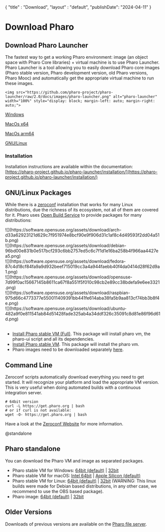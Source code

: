 {
"title" : "Download",
"layout" : "default",
"publishDate": "2024-04-11"
}


# Download Pharo

<div class="container-fluid">

<div class="row">

<div class="col-md-12">

## Download **Pharo Launcher**

The fastest way to get a working Pharo environment: image \(an object space with Pharo Core libraries\) + virtual machine is to use Pharo Launcher. Pharo Launcher is a tool allowing you to easily download Pharo core images \(Pharo stable version, Pharo development version, old Pharo versions, Pharo Mooc\) and automatically get the appropriate virtual machine to run these images.

</div>

</div>

<div class="row">

<div class="col-md-6">

    <img src="https://github.com/pharo-project/pharo-launcher/raw/2.0/docs/images/pharo-launcher.png" alt="pharo-launcher" width="100%" style="display: block; margin-left: auto; margin-right: auto;">

</div>

<div class="col-md-6">

<div class="row">

<div class="col-xs-8 col-xs-offset-2">

<a class="btn btn-block download" href="https://files.pharo.org/pharo-launcher/windows"><i class="fa fa-windows"></i> Windows
</a><br/>

<a class="btn btn-block download" href="https://files.pharo.org/pharo-launcher/mac-x64"><i class="fa fa-apple"></i> MacOs x64
</a><br/>

<a class="btn btn-block download" href="https://files.pharo.org/pharo-launcher/mac-arm64"><i class="fa fa-apple"></i> MacOs arm64
</a><br/>

<a class="btn btn-block download" href="https://files.pharo.org/pharo-launcher/linux64"><i class="fa fa-linux"></i> GNU/Linux
</a><br/>

</div>

</div>

</div>

</div>


<div class="row">

<div class="col-md-12">

### Installation

Installation instructions are available within the documentation: [https://pharo-project.github.io/pharo-launcher/installation/](https://pharo-project.github.io/pharo-launcher/installation/)
</div>

</div>


<div class="row">

<div class="col-md-12">

## GNU/Linux Packages

While there is a [zeroconf](https://get.pharo.org) installation that works for many Linux distributions, due the richness of its ecosystem, not all of them are covered for it. Pharo uses [Open Build Service](https://build.opensuse.org) to provide packages for many distributions:

<div class="row text-center">

<div class="col-xs-2">
![](https://software.opensuse.org/assets/download/arch-d33a62923121d629c7f951974e8bcf90e9f906d31c1af8c4d49593f2dd04a51b.png)
</div>

<div class="col-xs-2">
![](https://software.opensuse.org/assets/download/debian-96bd00e831b0e517bcf293c6bb2757ed5c6c7f1d1e16ba258b4f966aa4427ea5.png)
</div>

<div class="col-xs-2">
![](https://software.opensuse.org/assets/download/fedora-87c4d18cf84fa9a9d932beef715019cc3a4a944faebb40f4da0414d28f62d9a1.png)
</div>

<div class="col-xs-2">
![](https://software.opensuse.org/assets/download/opensuse-7d99f0ac15667145b8611ca67f8a551f5f010c98cb2e89cc38bdefa9e6ee3321.png)
</div>

<div class="col-xs-2">
![](https://software.opensuse.org/assets/download/raspbian-975d66c4773377e550011409391bb441fe614aba38fa5b9aa813cf74bb3b8f4e.png)
</div>

<div class="col-xs-2">
![](https://software.opensuse.org/assets/download/ubuntu-482a9f0e811541ab84d51428fade325ab4a34ddf326c35091c8d81e86f96d61d.png)
</div>

</div>

</br>

- [Install Pharo stable VM (Full)](https://software.opensuse.org//download.html?project=devel:languages:pharo:stable&package=pharo-ui). This package will install pharo vm, the pharo-ui script and all its dependencies.
- [Install Pharo stable VM](https://software.opensuse.org/download.html?project=devel:languages:pharo:stable&package=pharo). This package will install the pharo vm.
- Pharo images need to be downloaded separately [here](https://files.pharo.org/get-files/110/pharo64.zip).

</div>

</div>


<div class="row">

<div class="col-md-12">

## Command Line


Zeroconf scripts automatically download everything you need to get started. It will recognize your platform and load the appropriate VM version. This is very useful when doing automated builds with a continuous integration server.

```language=Bash
# 64bit version
curl -L https://get.pharo.org | bash
# or if curl is not available:
wget -O- https://get.pharo.org | bash
```

Have a look at the [Zeroconf Website](https://get.pharo.org/) for more information.

</div>

</div>


<div class="row">

<div class="col-md-12">

@standalone
## Pharo standalone

You can download the Pharo VM and image as separated packages.

<ul>
<li><i class="fa fa-windows"></I> Pharo stable VM for Windows: <a href="https://files.pharo.org/get-files/120/pharo-vm-Windows-x86_64-stable.zip">64bit (default)</a> | <a href="https://files.pharo.org/get-files/120/pharo-vm-Windows-X86-stable.zip">32bit</a></li>
<li><i class="fa fa-apple"></I> Pharo stable VM for macOS: <a href="https://files.pharo.org/get-files/120/pharo-vm-Darwin-x86_64-stable.zip">Intel 64bit</a> | <a href="https://files.pharo.org/get-files/120/pharo-vm-Darwin-arm64-stable.zip">Apple Silicon (default)</a></li>
<li><i class="fa fa-linux"></I> Pharo stable VM for Linux: <a href="https://files.pharo.org/get-files/120/pharo-vm-Linux-x86_64-stable.zip">64bit (default)</a> | <a href="https://files.pharo.org/get-files/100/pharo-linux-stable.zip">32bit</a>  (WARNING: This linux builds were made for Debian based distributions, in any other case, we recommend to use the OBS based package).</li>
<li>Pharo image: <a href="https://files.pharo.org/image/120/latest-64.zip">64bit (default)</a> | <a href="https://files.pharo.org/image/100/stable-32.zip">32bit</a></li>
</ul>

</div>

</div>


<div class="row">

<div class="col-md-12">

## Older Versions


Downloads of previous versions are available on the [Pharo file server](https://files.pharo.org/).
</div>

</div>

</div>

